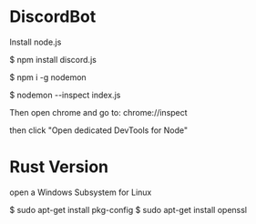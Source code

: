 # DiscordBot

Install node.js

$ npm install discord.js

$ npm i -g nodemon

$ nodemon --inspect index.js

Then open chrome and go to: chrome://inspect

then click "Open dedicated DevTools for Node"


# Rust Version

open a Windows Subsystem for Linux

$ sudo apt-get install pkg-config
$ sudo apt-get install openssl
